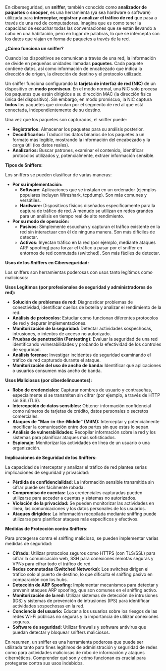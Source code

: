 En ciberseguridad, un **sniffer**, también conocido como **analizador de paquetes** o **snooper**, es una herramienta (ya sea hardware o software) utilizada para **interceptar, registrar y analizar el tráfico de red** que pasa a través de una red de computadoras. Imagina que es como tener la capacidad de escuchar todas las conversaciones que se están llevando a cabo en una habitación, pero en lugar de palabras, lo que se intercepta son los datos que viajan en forma de paquetes a través de la red.

**¿Cómo funciona un sniffer?**

Cuando los dispositivos se comunican a través de una red, la información se divide en pequeñas unidades llamadas **paquetes**. Cada paquete contiene datos, así como información de encabezado que indica la dirección de origen, la dirección de destino y el protocolo utilizado.

Un sniffer funciona configurando la **tarjeta de interfaz de red (NIC)** de un dispositivo en **modo promiscuo**. En el modo normal, una NIC solo procesa los paquetes que están dirigidos a su dirección MAC (la dirección física única del dispositivo). Sin embargo, en modo promiscuo, la NIC captura **todos** los paquetes que circulan por el segmento de red al que está conectada, independientemente de su destino.

Una vez que los paquetes son capturados, el sniffer puede:

* **Registrarlos:** Almacenar los paquetes para su análisis posterior.
* **Decodificarlos:** Traducir los datos binarios de los paquetes a un formato más legible, mostrando la información del encabezado y la carga útil (los datos reales).
* **Analizarlos:** Buscar patrones, examinar el contenido, identificar protocolos utilizados y, potencialmente, extraer información sensible.

**Tipos de Sniffers:**

Los sniffers se pueden clasificar de varias maneras:

* **Por su implementación:**
    * **Software:** Aplicaciones que se instalan en un ordenador (ejemplos populares incluyen Wireshark, tcpdump). Son más comunes y versátiles.
    * **Hardware:** Dispositivos físicos diseñados específicamente para la captura de tráfico de red. A menudo se utilizan en redes grandes para un análisis en tiempo real de alto rendimiento.
* **Por su modo de operación:**
    * **Pasivos:** Simplemente escuchan y capturan el tráfico existente en la red sin interactuar con él de ninguna manera. Son más difíciles de detectar.
    * **Activos:** Inyectan tráfico en la red (por ejemplo, mediante ataques ARP spoofing) para forzar el tráfico a pasar por el sniffer en entornos de red conmutada (switched). Son más fáciles de detectar.

**Usos de los Sniffers en Ciberseguridad:**

Los sniffers son herramientas poderosas con usos tanto legítimos como maliciosos:

**Usos Legítimos (por profesionales de seguridad y administradores de red):**

* **Solución de problemas de red:** Diagnosticar problemas de conectividad, identificar cuellos de botella y analizar el rendimiento de la red.
* **Análisis de protocolos:** Estudiar cómo funcionan diferentes protocolos de red y depurar implementaciones.
* **Monitorización de la seguridad:** Detectar actividades sospechosas, intrusiones, o intentos de acceso no autorizado.
* **Pruebas de penetración (Pentesting):** Evaluar la seguridad de una red identificando vulnerabilidades y probando la efectividad de los controles de seguridad.
* **Análisis forense:** Investigar incidentes de seguridad examinando el tráfico de red capturado durante el ataque.
* **Monitorización del uso de ancho de banda:** Identificar qué aplicaciones o usuarios consumen más ancho de banda.

**Usos Maliciosos (por ciberdelincuentes):**

* **Robo de credenciales:** Capturar nombres de usuario y contraseñas, especialmente si se transmiten sin cifrar (por ejemplo, a través de HTTP sin SSL/TLS).
* **Intercepción de datos sensibles:** Obtener información confidencial como números de tarjetas de crédito, datos personales o secretos comerciales.
* **Ataques de "Man-in-the-Middle" (MitM):** Interceptar y potencialmente modificar la comunicación entre dos partes sin que estas lo sepan.
* **Análisis de vulnerabilidades:** Recopilar información sobre la red y los sistemas para planificar ataques más sofisticados.
* **Espionaje:** Monitorizar las actividades en línea de un usuario o una organización.

**Implicaciones de Seguridad de los Sniffers:**

La capacidad de interceptar y analizar el tráfico de red plantea serias implicaciones de seguridad y privacidad:

* **Pérdida de confidencialidad:** La información sensible transmitida sin cifrar puede ser fácilmente robada.
* **Compromiso de cuentas:** Las credenciales capturadas pueden utilizarse para acceder a cuentas y sistemas no autorizados.
* **Violación de la privacidad:** Se pueden monitorizar las actividades en línea, las comunicaciones y los datos personales de los usuarios.
* **Ataques dirigidos:** La información recopilada mediante sniffing puede utilizarse para planificar ataques más específicos y efectivos.

**Medidas de Protección contra Sniffers:**

Para protegerse contra el sniffing malicioso, se pueden implementar varias medidas de seguridad:

* **Cifrado:** Utilizar protocolos seguros como HTTPS (con TLS/SSL) para cifrar la comunicación web, SSH para conexiones remotas seguras y VPNs para cifrar todo el tráfico de red.
* **Redes conmutadas (Switched Networks):** Los switches dirigen el tráfico solo al puerto de destino, lo que dificulta el sniffing pasivo en comparación con los hubs.
* **Detección de ARP Spoofing:** Implementar mecanismos para detectar y prevenir ataques ARP spoofing, que son comunes en el sniffing activo.
* **Monitorización de la red:** Utilizar sistemas de detección de intrusiones (IDS) y sistemas de prevención de intrusiones (IPS) para identificar actividades sospechosas en la red.
* **Conciencia del usuario:** Educar a los usuarios sobre los riesgos de las redes Wi-Fi públicas no seguras y la importancia de utilizar conexiones seguras.
* **Software de seguridad:** Utilizar firewalls y software antivirus que puedan detectar y bloquear sniffers maliciosos.

En resumen, un sniffer es una herramienta poderosa que puede ser utilizada tanto para fines legítimos de administración y seguridad de redes como para actividades maliciosas de robo de información y ataques cibernéticos. Comprender qué son y cómo funcionan es crucial para protegerse contra sus usos indebidos.
